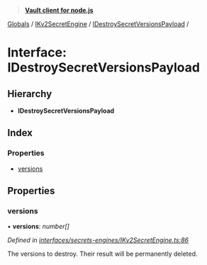 > **[Vault client for node.js](../README.md)**

[Globals](../globals.md) / [IKv2SecretEngine](../modules/ikv2secretengine.md) / [IDestroySecretVersionsPayload](ikv2secretengine.idestroysecretversionspayload.md) /

# Interface: IDestroySecretVersionsPayload

## Hierarchy

* **IDestroySecretVersionsPayload**

## Index

### Properties

* [versions](ikv2secretengine.idestroysecretversionspayload.md#versions)

## Properties

###  versions

• **versions**: *number[]*

*Defined in [interfaces/secrets-engines/IKv2SecretEngine.ts:86](https://github.com/theogravity/vault-tacular/blob/07227c0/src/interfaces/secrets-engines/IKv2SecretEngine.ts#L86)*

The versions to destroy. Their result will be permanently deleted.